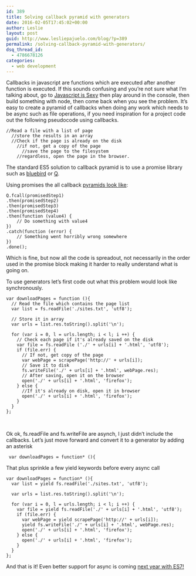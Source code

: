 ```yaml
---
id: 389
title: Solving callback pyramid with generators
date: 2016-02-05T17:45:02+00:00
author: Leslie
layout: post
guid: http://www.lesliepajuelo.com/blog/?p=389
permalink: /solving-callback-pyramid-with-generators/
dsq_thread_id:
  - 4786678126
categories:
  - web development
---
```



Callbacks in javascript are functions which are executed after another function is executed. If this sounds confusing and you&#8217;re not sure what I&#8217;m talking about, go to <a href="http://javascriptissexy.com/understand-javascript-callback-functions-and-use-them/" target="_blank">Javascript is Sexy</a> then play around in the console, then build something with node, then come back when you see the problem. It&#8217;s easy to create a pyramid of callbacks when doing any work which needs to be async such as file operations, if you need inspiration for a project code out the following pseudocode using callbacks.

    
    //Read a file with a list of page
      //store the results in an array
      //Check if the page is already on the disk
        //if not, get a copy of the page
          //save the page to the filesystem
        //regardless, open the page in the browser.
    

The standard ES5 solution to callback pyramid is to use a promise library such as <a href="http://bluebirdjs.com/docs/getting-started.html" target="_blank">bluebird</a> or <a href="http://documentup.com/kriskowal/q/" target="_blank">Q</a>.

Using promises the all callback <a href="https://github.com/kriskowal/q" target="_blank">pyramids look like</a>:

    
    Q.fcall(promisedStep1)
    .then(promisedStep2)
    .then(promisedStep3)
    .then(promisedStep4)
    .then(function (value4) {
        // Do something with value4
    })
    .catch(function (error) {
        // Something went horribly wrong somewhere
    })
    .done();
    

Which is fine, but now all the code is spreadout, not necessarily in the order used in the promise block making it harder to really understand what is going on.

To use generators let&#8217;s first code out what this problem would look like synchronously.

    
    var downloadPages = function (){
      // Read the file which contains the page list
      var list = fs.readFile('./sites.txt', 'utf8');
    
      // Store it in array
      var urls = list.res.toString().split('\n');
    
      for (var i = 0, l = urls.length; i < l; i ++) {
        // Check each page if it's already saved on the disk
        var file = fs.readFile ('./' + urls[i] + '.html', 'utf8');
        if (file.err) {
          // If not, get copy of the page
          var webPage = scrapePage('http://' + urls[i]);
          // Save it to disk
          fs.writeFile('./' + urls[i] + '.html', webPage.res);
          // After saving, open it on the browser
          open('./' + urls[i] + '.html', 'firefox');
        } else {
          //If it's already on disk, open it in browser
          open('./' + urls[i] + '.html', 'firefox');
        }
      }
    };

&nbsp;

Ok ok, fs.readFile and fs.writeFile are asynch, I just didn&#8217;t include the callbacks. Let&#8217;s just move forward and convert it to a generator by adding an asterisk

     var downloadPages = function* (){

That plus sprinkle a few yield keywords before every async call

    
    var downloadPages = function* (){
      var list = yield fs.readFile('./sites.txt', 'utf8');
    
      var urls = list.res.toString().split('\n');
    
      for (var i = 0, l = urls.length; i < l; i ++) {
        var file = yield fs.readFile('./' + urls[i] + '.html', 'utf8');
        if (file.err) {
          var webPage = yield scrapePage('http://' + urls[i]);
          yield fs.writeFile('./' + urls[i] + '.html', webPage.res);
          open('./' + urls[i] + '.html', 'firefox');
        } else {
          open('./' + urls[i] + '.html', 'firefox');
        }
      }
    };

And that is it! Even better support for async is coming <a href="https://tc39.github.io/ecmascript-asyncawait/" target="_blank">next year with ES7!</a>
